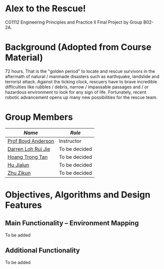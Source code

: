 # Alex to the Rescue!
CG1112 Engineering Principles and Practice II Final Project by Group B02-2A.

# Background (Adopted from Course Material)
72 hours. That is the "golden period" to locate and rescue survivors in the aftermath of
natural / manmade disasters such as earthquake, landslide and terrorist attack. Against the
ticking clock, rescuers have to brave incredible difficulties like rubbles / debris, narrow /
impassable passages and / or hazardous environment to look for any sign of life. Fortunately,
recent robotic advancement opens up many new possibilities for the rescue team.

# Group Members
| *Name* | *Role* |
| ------------- | ------------- |
| [Prof Boyd Anderson](https://github.com/boydanderson) | Instructor |
| [Darren Loh Rui Jie](https://github.com/saintmist21) | To be decided |
| [Hoang Trong Tan](https://github.com/jushg) | To be decided |
| [Hu Jialun](https://github.com/SuibianP) | To be decided |
| [Zhu Zikun](https://github.com/zikunz) | To be decided |

# Objectives, Algorithms and Design Features
## Main Functionality – Environment Mapping
To be added

## Additional Functionality
To be added
